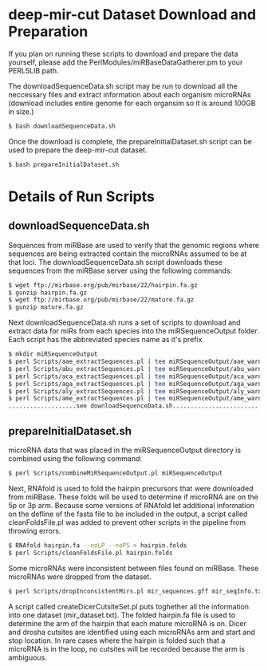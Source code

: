 
# deep-mir-cut Dataset Download and Preparation

If you plan on running these scripts to download and prepare the data yourself, please add the PerlModules/miRBaseDataGatherer.pm to your PERL5LIB path.

The downloadSequenceData.sh script may be run to download all the neccessary files and extract information about each organism microRNAs (download includes entire genome for each organsim so it is around 100GB in size.)

```sh
$ bash downloadSequenceData.sh
```

Once the download is complete, the prepareInitialDataset.sh script can be used to prepare the deep-mir-cut dataset.

```sh
$ bash prepareInitialDataset.sh
```

# Details of Run Scripts

## downloadSequenceData.sh

Sequences from miRBase are used to verify that the genomic regions where sequences are being extracted contain the microRNAs assumed to be at that loci.  The downloadSequenceData.sh script downloads these sequences from the miRBase server using the following commands:

```sh
$ wget ftp://mirbase.org/pub/mirbase/22/hairpin.fa.gz
$ gunzip hairpin.fa.gz
$ wget ftp://mirbase.org/pub/mirbase/22/mature.fa.gz
$ gunzip mature.fa.gz
```

Next downloadSequenceData.sh runs a set of scripts to download and extract data for miRs from each species into the miRSequenceOutput folder.  Each script has the abbreviated species name as it's prefix.

```sh
$ mkdir miRSequenceOutput
$ perl Scripts/aae_extractSequences.pl | tee miRSequenceOutput/aae_warnings.txt
$ perl Scripts/abu_extractSequences.pl | tee miRSequenceOutput/abu_warnings.txt
$ perl Scripts/aca_extractSequences.pl | tee miRSequenceOutput/aca_warnings.txt
$ perl Scripts/aga_extractSequences.pl | tee miRSequenceOutput/aga_warnings.txt
$ perl Scripts/aly_extractSequences.pl | tee miRSequenceOutput/aly_warnings.txt
$ perl Scripts/ame_extractSequences.pl | tee miRSequenceOutput/ame_warnings.txt
...................see downloadSequenceData.sh.................................
```


## prepareInitialDataset.sh

microRNA data that was placed in the miRSequenceOutput directory is combined using the following command:
```sh
$ perl Scripts/combineMiRSequenceOutput.pl miRSequenceOutput
```

Next, RNAfold is used to fold the hairpin precursors that were downloaded from miRBase.  These folds will be used to determine if microRNA are on the 5p or 3p arm.  Because some versions of RNAfold let additional information on the defline of the fasta file to be included in the output, a script called cleanFoldsFile.pl was added to prevent other scripts in the pipeline from throwing errors.

```sh
$ RNAfold hairpin.fa --noLP --noPS > hairpin.folds
$ perl Scripts/cleanFoldsFile.pl hairpin.folds
```

Some microRNAs were inconsistent between files found on miRBase.  These microRNAs were dropped from the dataset.

```sh
$ perl Scripts/dropInconsistentMirs.pl mir_sequences.gff mir_seqInfo.txt mir_sequences.fa inconsistentMirs.txt > dropInconsistentMirs.out
```

A script called createDicerCutsiteSet.pl puts toghether all the information into one dataset (mir_dataset.txt).  The folded hairpin.fa file is used to determine the arm of the hairpin that each mature microRNA is on.  Dicer and drosha cutsites are identified using each microRNAs arm and start and stop location.  In rare cases where the hairpin is folded such that a microRNA is in the loop, no cutsites will be recorded because the arm is ambiguous.

